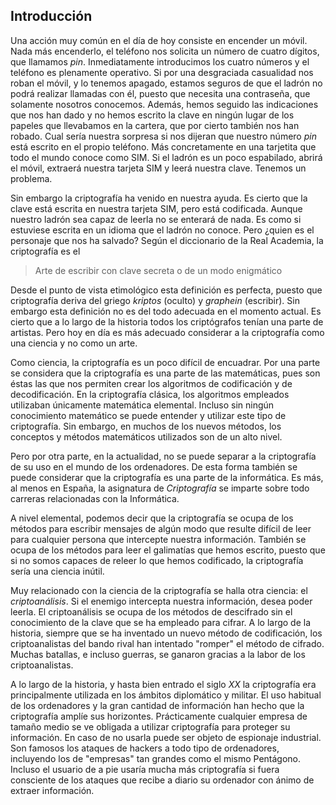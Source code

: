 ## Introducción

Una acción muy común en el día de hoy consiste en encender un móvil.  Nada más encenderlo, el teléfono nos solicita un número de cuatro dígitos, que llamamos *pin*. Inmediatamente introducimos los cuatro números y el teléfono es plenamente operativo.  Si por una desgraciada casualidad nos roban el móvil, y lo tenemos apagado, estamos seguros de que el ladrón no podrá realizar llamadas con él, puesto que necesita una contraseña, que solamente  nosotros conocemos.  Además, hemos seguido las indicaciones que nos han dado y no hemos escrito la clave en ningún lugar de los papeles que llevabamos en la cartera, que por cierto también nos  han robado.  Cual sería nuestra sorpresa si nos dijeran que nuestro número *pin* está escrito en el propio teléfono.  Más concretamente en una tarjetita que todo el mundo conoce como  SIM.  Si el ladrón es un poco espabilado, abrirá el móvil, extraerá nuestra tarjeta SIM y leerá nuestra clave.  Tenemos un problema.

Sin embargo la criptografía ha venido en nuestra ayuda.  Es cierto que la clave está escrita en nuestra tarjeta SIM, pero está codificada.  Aunque nuestro ladrón sea capaz de leerla no se enterará de nada.  Es como si estuviese escrita en un idioma que el ladrón no conoce. 
Pero ¿quien es el personaje que nos ha salvado? Según el diccionario de la Real Academia, la criptografía es el

> Arte de escribir con clave secreta o de un modo enigmático


Desde el punto de vista etimológico esta definición  es perfecta, puesto que criptografía deriva del griego  *kriptos* (oculto) y *graphein* (escribir).  Sin embargo esta definición no es del todo adecuada en el  momento actual.  Es cierto que a lo largo de la historia todos los criptógrafos tenían una parte de artistas. Pero hoy en día es más adecuado considerar a la criptografía como una ciencia y no como un arte. 

Como ciencia, la criptografía es un poco difícil de encuadrar.  Por una parte se considera que la criptografía es una parte de las matemáticas, pues son éstas las que nos permiten crear los algoritmos de codificación y de decodificación. En la criptografía clásica, los algoritmos empleados utilizaban únicamente matemática elemental. Incluso sin ningún conocimiento matemático se puede entender y utilizar este tipo de criptografía. Sin embargo, en muchos de los nuevos métodos, los conceptos y métodos matemáticos utilizados son de un alto nivel.

Pero por otra parte, en la actualidad, no se puede separar a la criptografía de su uso en el mundo de los ordenadores.  De esta forma también se puede considerar que la criptografía es una parte de la informática. Es más, al menos en España, la asignatura de *Criptografía* se imparte sobre todo carreras relacionadas con la Informática.

A nivel elemental, podemos decir que la criptografía se ocupa  de los métodos  para  escribir mensajes de algún modo que resulte difícil de leer para cualquier persona que intercepte nuestra información.  También se ocupa de los métodos  para  leer el galimatías que hemos escrito, puesto que  si no somos capaces de releer lo que hemos codificado, la criptografía sería una ciencia inútil.

Muy relacionado con la ciencia de la criptografía se halla otra ciencia: el *criptoanálisis*.  Si el enemigo intercepta nuestra información, desea poder leerla.  El criptoanálisis se ocupa de los métodos  de descifrado sin el conocimiento de la clave que se ha empleado para cifrar.  A lo largo de la historia, siempre que se ha inventado un nuevo método de codificación, los criptoanalistas del bando rival han intentado "romper" el método de cifrado.  Muchas batallas, e incluso guerras, se ganaron gracias a la labor de los criptoanalistas.

A lo largo de la historia, y hasta bien entrado el siglo *XX* la criptografía era principalmente utilizada en los ámbitos diplomático y militar.  El uso habitual de los ordenadores y la gran cantidad de información han hecho que la criptografía amplíe sus horizontes.  Prácticamente cualquier empresa de tamaño medio se ve obligada a  utilizar criptografía para proteger su información.  En caso de no usarla puede ser objeto de espionaje industrial.  Son famosos los ataques de hackers a todo tipo de ordenadores, incluyendo los de "empresas" tan grandes como el mismo Pentágono. Incluso el usuario de a pie  usaría mucha más criptografía si fuera consciente de los ataques que recibe a diario su ordenador con ánimo de extraer información.

